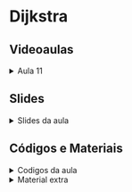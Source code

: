Dijkstra
====================================

## Videoaulas

<details>
    <summary>Aula 11</summary>

<iframe width="560" height="315" src="https://www.youtube.com/embed/7c1IkzWZA6Y" title="YouTube video player" frameborder="0" allow="accelerometer; autoplay; clipboard-write; encrypted-media; gyroscope; picture-in-picture" allowfullscreen>
</iframe></details>

## Slides

<details>
    <summary>Slides da aula</summary>

<iframe src="https://docs.google.com/presentation/d/e/2PACX-1vSkOb-Rx_iiiygXi-CfkCD99RfQ7w-Yal0AQl-A7LgdQpHrwdDAVzSdKX2IIUOmA74nedRu147Hv_xI/embed?start=false&loop=false&delayms=60000" frameborder="0" width="560" height="315" allowfullscreen="true" mozallowfullscreen="true" webkitallowfullscreen="true"></iframe>

</details>

## Códigos e Materiais

<details>
    <summary>Codigos da aula</summary>

<div markdown = 1>

- [Implementação BFS](code/bfs.cpp)
- [Implementação Dijkstra](code/dijkstra.cpp)

</div>
</details>


<details>
    <summary>Material extra</summary>

<div markdown=1>

- [Repositório do Prof. Edson Alves](https://github.com/edsomjr/TEP/tree/master/Estruturas_de_Dados)
- [CP-Algorithms](https://cp-algorithms.com)
- [cppreference](https://en.cppreference.com)

</div>
</details>

